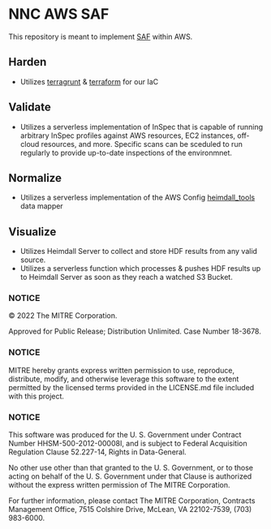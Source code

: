 # NNC AWS SAF

This repository is meant to implement [SAF](https://saf.mitre.org/#/) within AWS.

## Harden
- Utilizes [terragrunt](https://terragrunt.gruntwork.io/) & [terraform](https://www.terraform.io/) for our IaC

## Validate
- Utilizes a serverless implementation of InSpec that is capable of running arbitrary InSpec profiles against AWS resources, EC2 instances, off-cloud resources, and more. Specific scans can be sceduled to run regularly to provide up-to-date inspections of the environmnet.

## Normalize
- Utilizes a serverless implementation of the AWS Config [heimdall_tools](https://github.com/mitre/heimdall_tools) data mapper 

## Visualize
- Utilizes Heimdall Server to collect and store HDF results from any valid source.
- Utilizes a serverless function which processes & pushes HDF results up to Heimdall Server as soon as they reach a watched S3 Bucket.

### NOTICE

© 2022 The MITRE Corporation.

Approved for Public Release; Distribution Unlimited. Case Number 18-3678.

### NOTICE

MITRE hereby grants express written permission to use, reproduce, distribute, modify, and otherwise leverage this software to the extent permitted by the licensed terms provided in the LICENSE.md file included with this project.

### NOTICE

This software was produced for the U. S. Government under Contract Number HHSM-500-2012-00008I, and is subject to Federal Acquisition Regulation Clause 52.227-14, Rights in Data-General.

No other use other than that granted to the U. S. Government, or to those acting on behalf of the U. S. Government under that Clause is authorized without the express written permission of The MITRE Corporation.

For further information, please contact The MITRE Corporation, Contracts Management Office, 7515 Colshire Drive, McLean, VA 22102-7539, (703) 983-6000.

